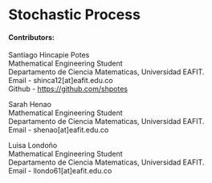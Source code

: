 # Stochastic Process

#### Contributors:
Santiago Hincapie Potes<br>
Mathematical Engineering Student<br>
Departamento de Ciencia Matematicas, Universidad EAFIT.<br>
Email - shinca12[at]eafit.edu.co<br>
Github - https://github.com/shpotes

Sarah Henao<br>
Mathematical Engineering Student<br>
Departamento de Ciencia Matematicas, Universidad EAFIT.<br>
Email - shenao[at]eafit.edu.co

Luisa Londoño<br>
Mathematical Engineering Student<br>
Departamento de Ciencia Matematicas, Universidad EAFIT.<br>
Email - llondo61[at]eafit.edu.co
